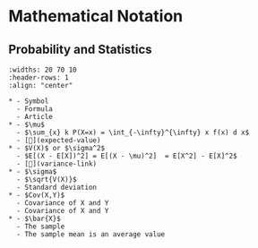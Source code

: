```{title} Mathematical Notation and Symbols
```

# Mathematical Notation

## Probability and Statistics

```{list-table}
:widths: 20 70 10
:header-rows: 1
:align: "center"

* - Symbol
  - Formula
  - Article
* - $\mu$
  - $\sum_{x} k P(X=x) = \int_{-\infty}^{\infty} x f(x) d x$
  - [🔗](expected-value)
* - $V(X)$ or $\sigma^2$ 
  - $E[(X - E[X])^2] = E[(X - \mu)^2]  = E[X^2] - E[X]^2$
  - [🔗](variance-link)
* - $\sigma$
  - $\sqrt{V(X)}$
  - Standard deviation
* - $Cov(X,Y)$ 
  - Covariance of X and Y
  - Covariance of X and Y
* - $\bar{X}$
  - The sample 
  - The sample mean is an average value

```
